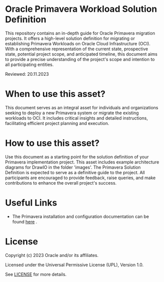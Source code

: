 # Oracle Primavera Workload Solution Definition

This repository contains an in-depth guide for Oracle Primavera migration projects. It offers a high-level solution definition for migrating or establishing Primavera Workloads on Oracle Cloud Infrastructure (OCI). With a comprehensive representation of the current state, prospective state, potential project scope, and anticipated timeline, this document aims to provide a precise understanding of the project's scope and intention to all participating entities.

Reviewed: 20.11.2023

# When to use this asset?

This document serves as an integral asset for individuals and organizations seeking to deploy a new Primavera system or migrate the existing workloads to OCI. It includes critical insights and detailed instructions, facilitating efficient project planning and execution.

# How to use this asset?

Use this document as a starting point for the solution definition of your Primavera implementation project. This asset includes example architecture diagrams for DrawIO in the folder 'images'.
The Primavera Solution Definition is expected to serve as a definitive guide to the project. All participants are encouraged to provide feedback, raise queries, and make contributions to enhance the overall project's success.

# Useful Links

 - The Primavera installation and configuration documentation can be found [here](https://docs.oracle.com/cd/F37127_01/index.html) .

# License

Copyright (c) 2023 Oracle and/or its affiliates.

Licensed under the Universal Permissive License (UPL), Version 1.0.

See [LICENSE](LICENSE) for more details.



